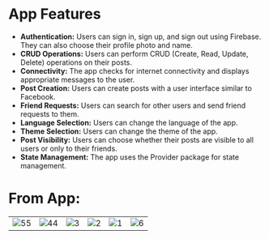 # App Features

- **Authentication:** Users can sign in, sign up, and sign out using Firebase. They can also choose their profile photo and name.
- **CRUD Operations:** Users can perform CRUD (Create, Read, Update, Delete) operations on their posts.
- **Connectivity:** The app checks for internet connectivity and displays appropriate messages to the user.
- **Post Creation:** Users can create posts with a user interface similar to Facebook.
- **Friend Requests:** Users can search for other users and send friend requests to them.
- **Language Selection:** Users can change the language of the app.
- **Theme Selection:** Users can change the theme of the app.
- **Post Visibility:** Users can choose whether their posts are visible to all users or only to their friends.
- **State Management:** The app uses the Provider package for state management.

# From App:

<table>
  <tr>
    <td><img src="https://github.com/MuhammadBun/Social-App/assets/93766485/a6e7b949-9cb0-43bc-b416-78ebbbce6273" alt="55"></td>
    <td><img src="https://github.com/MuhammadBun/Social-App/assets/93766485/d153e7c2-0a5d-4bd5-9c92-eb7af044032f" alt="44"></td>
    <td><img src="https://github.com/MuhammadBun/Social-App/assets/93766485/6f90e72e-6bfb-426d-950f-c1cace40eb6d" alt="3"></td>
    <td><img src="https://github.com/MuhammadBun/Social-App/assets/93766485/538925f1-161a-454f-afa3-81e988acb824" alt="2"></td>
    <td><img src="https://github.com/MuhammadBun/Social-App/assets/93766485/ffff54a2-52c9-48b6-8561-87adada1dd25" alt="1"></td>
    <td><img src="https://github.com/MuhammadBun/Social-App/assets/93766485/9c09b6dc-f9e8-44db-9e67-b1c1cd2c8a09" alt="6"></td>
  </tr>
</table>
